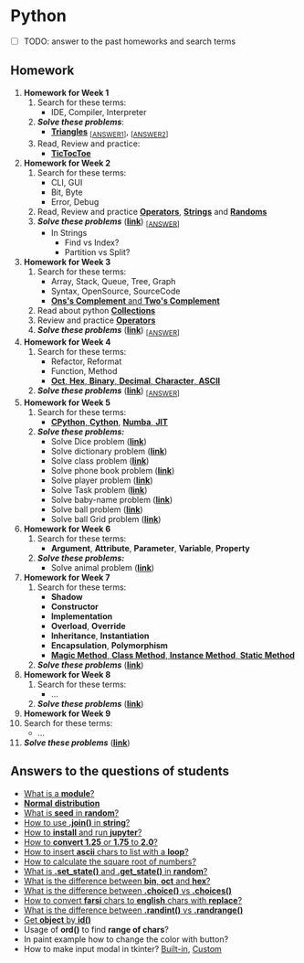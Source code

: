 # Python
- [ ] TODO: answer to the past homeworks and search terms
## Homework

1. **Homework for Week 1**
   1. Search for these terms:
      - IDE, Compiler, Interpreter
   1. ***Solve these problems***:
      - [**Triangles**](/exercises/01/easy-01-triangle.py) <sub>[[ANSWER1](/exercises/01/easy-01-triangle-answer.py)]</sub>, <sub>[[ANSWER2](/exercises/01/easy-01-triangle-answer2.py)]</sub>
   1. Read, Review and practice:
      - [**TicTocToe**](/exercises/01/hard-01-xo-game.py)
2. **Homework for Week 2**
   1. Search for these terms:
      - CLI, GUI
      - Bit, Byte
      - Error, Debug
   2. Read, Review and practice [**Operators**](/lessons/python/concepts/operators), [**Strings**](/lessons/python/concepts/string/) and [**Randoms**](/lessons/python/concepts/random/)
   3. ***Solve these problems*** ([**link**](/exercises/exercise-general-week-02.py)) <sub>[[ANSWER](/exercises/exercise-general-week-02-answer.py)]</sub>
      - In Strings
        - Find vs Index?
        - Partition vs Split?
3. **Homework for Week 3**
   1. Search for these terms:
      - Array, Stack, Queue, Tree, Graph
      - Syntax, OpenSource, SourceCode
      - [**Ons's Complement** and **Two's Complement**](/lessons/data-structure/ones-twos-complement.py)
   2. Read about python [**Collections**](/lessons/python/concepts/collections/)
   3. Review and practice [**Operators**](/lessons/python/concepts/operators)
   4. ***Solve these problems*** ([**link**](/exercises/exercise-general-week-03.py)) <sub>[[ANSWER](/exercises/exercise-general-week-03-answer.py)]</sub>
4. **Homework for Week 4**
   1. Search for these terms:
      - Refactor, Reformat
      - Function, Method
      - [**Oct**, **Hex**, **Binary**, **Decimal**, **Character**, **ASCII**](/lessons/algorithm/base/base-of-numbers.py)
   2. ***Solve these problems*** ([**link**](/exercises/exercise-general-week-04.py)) <sub>[[ANSWER](/exercises/exercise-general-week-04-answer.py)]</sub>
5. **Homework for Week 5**
   1. Search for these terms:
      - [**CPython**, **Cython**](/lessons/python/runtimes/test-cython.py), [**Numba**, **JIT**](/lessons/python/runtimes/test-numba.py)
   2. ***Solve these problems:***
      - Solve Dice problem ([**link**](/exercises/exercise-general-week-05-08.py))
      - Solve dictionary problem ([**link**](/exercises/exercise-general-week-05-01.py))
      - Solve class problem ([**link**](/exercises/exercise-general-week-05-02.py))
      - Solve phone book problem ([**link**](/exercises/exercise-general-week-05-05.py))
      - Solve player problem ([**link**](/exercises/exercise-general-week-05-07.py))
      - Solve Task problem ([**link**](/exercises/exercise-general-week-05-09.py))
      - Solve baby-name problem ([**link**](/exercises/exercise-general-week-05-10.py))
      - Solve ball problem ([**link**](/exercises/exercise-general-week-05-03.py))
      - Solve ball Grid problem ([**link**](/exercises/exercise-general-week-05-04.py))
6. **Homework for Week 6**
   1. Search for these terms:
      - **Argument**, **Attribute**, **Parameter**, **Variable**, **Property**
   2. ***Solve these problems:***
      - Solve animal problem ([**link**](/exercises/exercise-general-week-05-06.py))
7. **Homework for Week 7**
   1. Search for these terms:
      - **Shadow**
      - **Constructor**
      - **Implementation**
      - **Overload**, **Override**
      - **Inheritance**, **Instantiation**
      - **Encapsulation**, **Polymorphism**
      - [**Magic Method**, **Class Method**, **Instance Method**, **Static Method**](/lessons/python/concepts/object-oriented/types-of-methods.py)
   2. ***Solve these problems*** ([**link**](/exercises/exercise-general-week-07.py))
8. **Homework for Week 8**
   1. Search for these terms:
      - ...
   2. ***Solve these problems*** ([**link**](/exercises/exercise-general-week-08.py))
9.  **Homework for Week 9**
   3. Search for these terms:
      - ...
   4. ***Solve these problems*** ([**link**](/exercises/exercise-general-week-09.py))

## Answers to the questions of students
- [What is a **module**?](/students/questions/module-import.py)
- [**Normal** **distribution**](/students/statistics/distribution/normal-distribution.py)
- [What is **seed** in **random**?](/students/questions/random-seed.py)
- [How to use **.join()** in **string**?](/students/questions/string-join.py)
- [How to **install** and run **jupyter**?](/lessons/python/installation/README-FARSI.md)
- [How to **convert 1.25** or **1.75** to **2.0**?](/students/questions/math-ceil.py)
- [How to insert **ascii** chars to list with a **loop**?](/students/questions/string-ascii-loop.py)
- [How to calculate the square root of numbers?](/students/questions/math-sqrt.py)
- [What is **.set_state()** and **.get_state()** in **random**?](/students/questions/random-get-set-state.py)
- [What is the difference between **bin**, **oct** and **hex**?](/lessons/algorithm/base/base-of-numbers.py)
- [What is the difference between **.choice()** vs **.choices()**](/students/questions/random-choice-vs-choices.py)
- [How to convert **farsi** chars to **english** chars with **replace**?](/students/questions/string-replace-english-numbers.py)
- [What is the difference between **.randint()** vs **.randrange()**](/students/questions/random-randint-vs-randrange.py)
- [Get **object** by **id()**](/students/questions/object-get-by-id.py)
- Usage of **ord()** to find **range of chars**?
- In paint example how to change the color with button?
- How to make input modal in tkinter? [Built-in](/lessons/python/modules/tkinter/tkinter_ask_with_input.py), [Custom](/lessons/python/modules/tkinter/tkinter_ask_with_custom_input.py)
